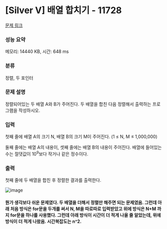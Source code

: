 # [Silver V] 배열 합치기 - 11728 

[문제 링크](https://www.acmicpc.net/problem/11728) 

### 성능 요약

메모리: 14440 KB, 시간: 648 ms

### 분류

정렬, 두 포인터

### 문제 설명

<p>정렬되어있는 두 배열 A와 B가 주어진다. 두 배열을 합친 다음 정렬해서 출력하는 프로그램을 작성하시오.</p>

### 입력 

 <p>첫째 줄에 배열 A의 크기 N, 배열 B의 크기 M이 주어진다. (1 ≤ N, M ≤ 1,000,000)</p>

<p>둘째 줄에는 배열 A의 내용이, 셋째 줄에는 배열 B의 내용이 주어진다. 배열에 들어있는 수는 절댓값이 10<sup>9</sup>보다 작거나 같은 정수이다.</p>

### 출력 

 <p>첫째 줄에 두 배열을 합친 후 정렬한 결과를 출력한다.</p>
 
 <p> </p>
 
 ![image](https://user-images.githubusercontent.com/75931369/232959746-a08d3456-afa1-4749-872a-8bd85c78993b.png)
<h4> 
뭔가 생각보다 쉬운 문제였다. 두 배열을 더해서 정렬만 해주면 되는 문제였음.
그런데 아래 처음 방식은 for문을 두개를 써서 N, M을 따로따로 입력받았고 위에 방식은 N+M 까지 for문을 하나를 사용했다.
그런데 아래 방식이 시간이 더 적게 나올 줄 알았는데, 위에 방식이 더 적게 나왔음. 시간복잡도는 n^2.
</h4>

